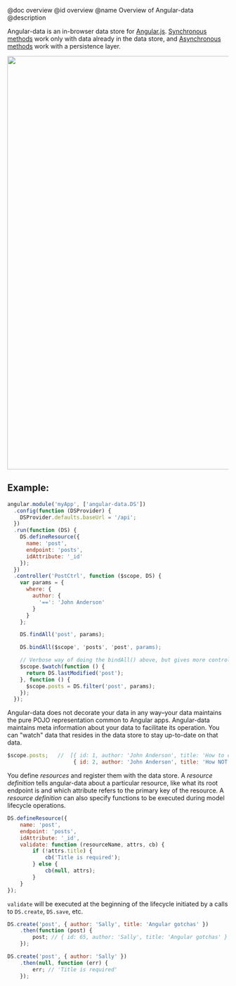 @doc overview
@id overview
@name Overview of Angular-data
@description

Angular-data is an in-browser data store for [Angular.js](http://angularjs.org).
[Synchronous methods](/documentation/guide/angular-data/synchronous) work only with data already in the data store, and
[Asynchronous methods](/documentation/guide/angular-data/asynchronous) work with a persistence layer.

<p>
    <img src="/resources/img/chart.png" width="940">
</p>

## Example:
```js
angular.module('myApp', ['angular-data.DS'])
  .config(function (DSProvider) {
    DSProvider.defaults.baseUrl = '/api';
  })
  .run(function (DS) {
    DS.defineResource({
      name: 'post',
      endpoint: 'posts',
      idAttribute: '_id'
    });
  })
  .controller('PostCtrl', function ($scope, DS) {
    var params = {
      where: {
        author: {
          '==': 'John Anderson'
        }
      }
    };

    DS.findAll('post', params);

    DS.bindAll($scope', 'posts', 'post', params);

    // Verbose way of doing the bindAll() above, but gives more control
    $scope.$watch(function () {
      return DS.lastModified('post');
    }, function () {
      $scope.posts = DS.filter('post', params);
    });
  });
```

Angular-data does not decorate your data in any way–your data maintains the pure POJO representation common to Angular
apps. Angular-data maintains meta information about your data to facilitate its operation. You can "watch" data that
resides in the data store to stay up-to-date on that data.

```js
$scope.posts;   //  [{ id: 1, author: 'John Anderson', title: 'How to cook' },
					 { id: 2, author: 'John Anderson', title: 'How NOT to cook' }]
```

You define _resources_ and register them with the data store. A _resource definition_ tells angular-data
about a particular resource, like what its root endpoint is and which attribute refers to the primary key of the
resource. A _resource definition_ can also specify functions to be executed during model lifecycle operations.

```js
DS.defineResource({
	name: 'post',
	endpoint: 'posts',
	idAttribute: '_id',
	validate: function (resourceName, attrs, cb) {
		if (!attrs.title) {
			cb('Title is required');
		} else {
			cb(null, attrs);
		}
	}
});
```

`validate` will be executed at the beginning of the lifecycle initiated by a calls to `DS.create`, `DS.save`, etc.
```js
DS.create('post', { author: 'Sally', title: 'Angular gotchas' })
	.then(function (post) {
		post; // { id: 65, author: 'Sally', title: 'Angular gotchas' }
	});

DS.create('post', { author: 'Sally' })
	.then(null, function (err) {
		err; // 'Title is required'
	});
```

